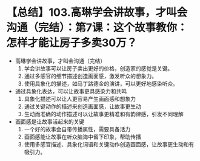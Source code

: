 # 【总结】103.高琳学会讲故事，才叫会沟通（完结）：第7课：这个故事教你：怎样才能让房子多卖30万？

-   高琳学会讲故事，才叫会沟通（完结）
    1.  学会讲故事可以让房子卖出更好的价格，创造家的感觉是关键。
    2.  通过多感官的细节描述创造画面感，激发听众的想象力。
    3.  使用具象化的描述，如马丁路德金的演讲，可以更好地感染听众。
-   通过具象化表达，可以让故事更具感染力和共鸣
    1.  具象化描述可以让人更容易产生画面感和想象力
    2.  通过关键动作的描述来创造画面感，让故事更生动
    3.  生动而准确的动作描述可以让故事更精准和有韵律感，引发不同理解
-   画面感是让故事活起来的关键
    1.  一个好的故事会自带传播属性，需要具备活力
    2.  画面感能让故事在听众脑海中留下印象，帮助传播
    3.  使用多感官描述、具象化词语和关键动作创造画面感，让故事更生动和有吸引力。
